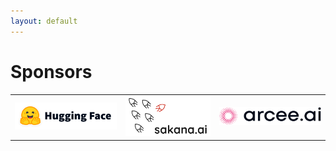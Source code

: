 ```yaml
---
layout: default
---
```


# Sponsors

<table cellspacing="0" cellpadding="0" style="border-collapse: collapse;">
    <tr>
        <td style="text-align: center; border: none;"><img src="assets/fig/hf-logo-with-title.png" width="300"></td>
        <td style="border: none;"><img src="assets/fig/sakana_logo.png" width="250"></td>
        <td style="border: none;"><img src="assets/fig/arceeai_transparent background.svg" width="300"></td>
    </tr>
    <!-- <tr>
                <td style="border: none;"><img src="https://github.com/llm-efficiency-challenge/llm-efficiency-challenge.github.io/assets/3282513/7185238e-b21c-4d82-91f3-86d3465523db" width="300"></td>
        <td style="border: none;"><img src="https://github.com/llm-efficiency-challenge/llm-efficiency-challenge.github.io/assets/3282513/c227bd00-a396-49a5-928c-1d40482508a8" width="300"></td>
        <td style="border: none;"></td>
    </tr> -->
</table>

<!-- ## Special Thanks

* Stanford for creating and supporting HELM
* Weights and Biases for promoting our competition in their LLM finetuning course
* Greg Bowyer for donating 4090 GPUs for our eval infra  -->

